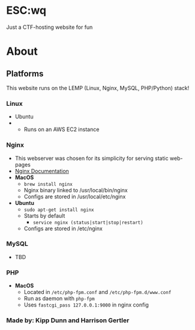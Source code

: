 # ESC:wq
Just a CTF-hosting website for fun

# About
## Platforms
This website runs on the LEMP (Linux, Nginx, MySQL, PHP/Python) stack!
### Linux
* Ubuntu
* * Runs on an AWS EC2 instance
### Nginx
* This webserver was chosen for its simplicity for serving static web-pages
* [Nginx Documentation](https://nginx.org/en/docs/)
* **MacOS**
  * `brew install nginx`
  * Nginx binary linked to /usr/local/bin/nginx
  * Configs are stored in /usr/local/etc/nginx
* **Ubuntu**
  * `sudo apt-get install nginx`
  * Starts by default
    * `service nginx (status|start|stop|restart)`
  * Configs are stored in /etc/nginx
### MySQL
* TBD
### PHP
* **MacOS**
  * Located in `/etc/php-fpm.conf` and `/etc/php-fpm.d/www.conf`
  * Run as daemon with `php-fpm`
  * Uses `fastcgi_pass 127.0.0.1:9000` in nginx config

### Made by: Kipp Dunn and Harrison Gertler
